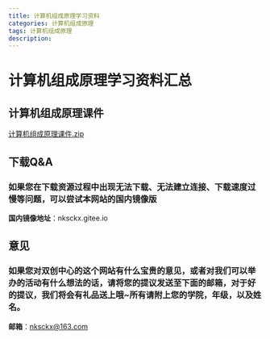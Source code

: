 ```yaml
---
title: 计算机组成原理学习资料
categories: 计算机组成原理
tags: 计算机组成原理
description: 
---
```


# 计算机组成原理学习资料汇总

<!--more-->

## 计算机组成原理课件

[计算机组成原理课件.zip](https://gitee.com/nksckx/jisuanjizuchengyuanli/raw/master/计算机组成原理课件.zip)

## 下载Q&A

### 如果您在下载资源过程中出现无法下载、无法建立连接、下载速度过慢等问题，可以尝试本网站的国内镜像版

**国内镜像地址**：nksckx.gitee.io

## 意见

### 如果您对双创中心的这个网站有什么宝贵的意见，或者对我们可以举办的活动有什么想法的话，请将您的提议发送至下面的邮箱，对于好的提议，我们将会有礼品送上哦~所有请附上您的学院，年级，以及姓名。

**邮箱**：nksckx@163.com
